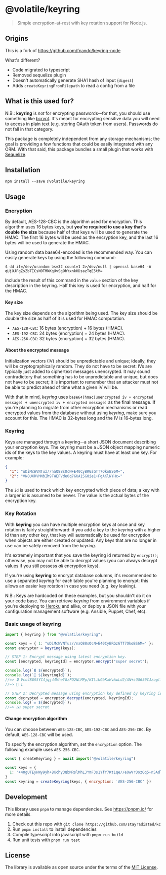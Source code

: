 # @volatile/keyring

> Simple encryption-at-rest with key rotation support for Node.js.

## Origins

This is a fork of https://github.com/fnando/keyring-node

What's different?

- Code migrated to typescript
- Removed sequelize plugin
- Doesn't automatically generate SHA1 hash of input (`digest`)
- Adds `createKeyringFromFilepath` to read a config from a file

## What is this used for?

N.B.: **keyring** is _not_ for encrypting passwords--for that, you should use
something like [bcrypt](https://www.npmjs.com/package/bcrypt). It's meant for
encrypting sensitive data you will need to access in plain text (e.g. storing
OAuth token from users). Passwords do not fall in that category.

This package is completely independent from any storage mechanisms; the goal is
providing a few functions that could be easily integrated with any ORM. With
that said, this package bundles a small plugin that works with
[Sequelize](https://sequelizejs.com).

## Installation

```console
npm install --save @volatile/keyring
```

## Usage

### Encryption

By default, AES-128-CBC is the algorithm used for encryption. This algorithm
uses 16 bytes keys, but **you're required to use a key that's double the size**
because half of that keys will be used to generate the HMAC. The first 16 bytes
will be used as the encryption key, and the last 16 bytes will be used to
generate the HMAC.

Using random data base64-encoded is the recommended way. You can easily generate
keys by using the following command:

```console
$ dd if=/dev/urandom bs=32 count=1 2>/dev/null | openssl base64 -A
qUjOJFgZsZbTICsN0TMkKqUvSgObYxnkHDsazTqE5tM=
```

Include the result of this command in the `value` section of the key description
in the keyring. Half this key is used for encryption, and half for the HMAC.

#### Key size

The key size depends on the algorithm being used. The key size should be double
the size as half of it is used for HMAC computation.

- `AES-128-CBC`: 16 bytes (encryption) + 16 bytes (HMAC).
- `AES-192-CBC`: 24 bytes (encryption) + 24 bytes (HMAC).
- `AES-256-CBC`: 32 bytes (encryption) + 32 bytes (HMAC).

#### About the encrypted message

Initialization vectors (IV) should be unpredictable and unique; ideally, they
will be cryptographically random. They do not have to be secret: IVs are
typically just added to ciphertext messages unencrypted. It may sound
contradictory that something has to be unpredictable and unique, but does not
have to be secret; it is important to remember that an attacker must not be able
to predict ahead of time what a given IV will be.

With that in mind, _keyring_ uses
`base64(hmac(unencrypted iv + encrypted message) + unencrypted iv + encrypted message)`
as the final message. If you're planning to migrate from other encryption
mechanisms or read encrypted values from the database without using _keyring_,
make sure you account for this. The HMAC is 32-bytes long and the IV is 16-bytes
long.

### Keyring

Keys are managed through a keyring--a short JSON document describing your
encryption keys. The keyring must be a JSON object mapping numeric ids of the
keys to the key values. A keyring must have at least one key. For example:

```json
{
  "1": "uDiMcWVNTuz//naQ88sOcN+E40CyBRGzGTT7OkoBS6M=",
  "2": "VN8UXRVMNbIh9FWEFVde0q7GUA1SGOie1+FgAKlNYHc="
}
```

The `id` is used to track which key encrypted which piece of data; a key with a
larger id is assumed to be newer. The value is the actual bytes of the
encryption key.

### Key Rotation

With **keyring** you can have multiple encryption keys at once and key rotation
is fairly straightforward: if you add a key to the _keyring_ with a higher id
than any other key, that key will automatically be used for encryption when
objects are either created or updated. Any keys that are no longer in use can be
safely removed from the _keyring_.

It's extremely important that you save the keyring id returned by `encrypt()`;
otherwise, you may not be able to decrypt values (you can always decrypt values
if you still possess _all_ encryption keys).

If you're using **keyring** to encrypt database columns, it's recommended to use
a separated _keyring_ for each table you're planning to encrypt: this allows an
easier key rotation in case you need (e.g. key leaking).

N.B.: Keys are hardcoded on these examples, but you shouldn't do it on your code
base. You can retrieve _keyring_ from environment variables if you're deploying
to [Heroku](https://heroku.com) and alike, or deploy a JSON file with your
configuration management software (e.g. Ansible, Puppet, Chef, etc).

### Basic usage of keyring

```js
import { keyring } from "@volatile/keyring";

const keys = { 1: "uDiMcWVNTuz//naQ88sOcN+E40CyBRGzGTT7OkoBS6M=" };
const encryptor = keyring(keys);

// STEP 1: Encrypt message using latest encryption key.
const [encrypted, keyringId] = encryptor.encrypt("super secret");

console.log(`🔒 ${encrypted}`);
console.log(`🔑 ${keyringId}`);
//=> 🔒 Vco48O95YC4jqj44MheY8zFO2NLMPp/KILiUGbKxHvAwLd2/AN+zUG650CJzogttqnF1cGMFb//Idg4+bXoRMQ==
//=> 🔑 1

// STEP 2: Decrypted message using encryption key defined by keyring id.
const decrypted = encryptor.decrypt(encrypted, keyringId);
console.log(`✉️ ${decrypted}`);
//=> ✉️ super secret
```

#### Change encryption algorithm

You can choose between `AES-128-CBC`, `AES-192-CBC` and `AES-256-CBC`. By
default, `AES-128-CBC` will be used.

To specify the encryption algorithm, set the `encryption` option. The following
example uses `AES-256-CBC`.

```js
const { createKeyring } = await import("@volatile/keyring")

const keys = {
  1: '+40gUTEyHWy9yh+BKchy3QbMRslMhLJYmF3s1YfY7Kt1qe//e0wVrDoz0q5+n5Adl89NHy5Eb4wnxJt6jb4Vlw=='
}
const keyring = createKeyring(keys, { encryption: 'AES-256-CBC' })
```

## Development

This library uses `pnpm` to manage dependencies. See https://pnpm.io/ for more
details.

1. Check out this repo with `git clone https://github.com/stayradiated/kc`
2. Run `pnpm install` to install dependencies
3. Compile typescript into javascript with `pnpm run build`
4. Run unit tests with `pnpm run test`

## License

The library is available as open source under the terms of the [MIT
License](https://opensource.org/licenses/MIT).
